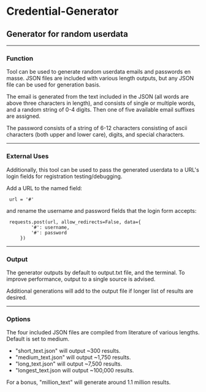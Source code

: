 # Credential-Generator

## **Generator for random userdata**
---

### Function

Tool can be used to generate random userdata emails and passwords en masse. JSON files are included with various length outputs, but any JSON file can be used for generation basis. 

The email is generated from the text included in the JSON (all words are above three characters in length), and consists of single or multiple words, and a random string of 0-4 digits. Then one of five available email suffixes are assigned. 

The password consists of a string of 6-12 characters consisting of ascii characters (both upper and lower care), digits, and special characters. 

---

### External Uses

Additionally, this tool can be used to pass the generated userdata to a URL's login fields for registration testing/debugging. 

Add a URL to the named field:

` url = '#'`

and rename the username and password fields that the login form accepts:

```
 requests.post(url, allow_redirects=False, data={
         '#': username,
         '#': password
     })
```

--- 

### Output

The generator outputs by default to output.txt file, and the terminal. To improve performance, output to a single source is advised. 

Additional generations will add to the output file if longer list of results are desired. 

---

### Options

The four included JSON files are compiled from literature of various lengths. 
Default is set to medium.

- "short_text.json" will output ~300 results.
- "medium_text.json" will output ~1,750 results. 
- "long_text.json" will output ~7,500 results.
- "longest_text.json will output ~100,000 results.

For a bonus, "million_text" will generate around 1.1 million results. 

